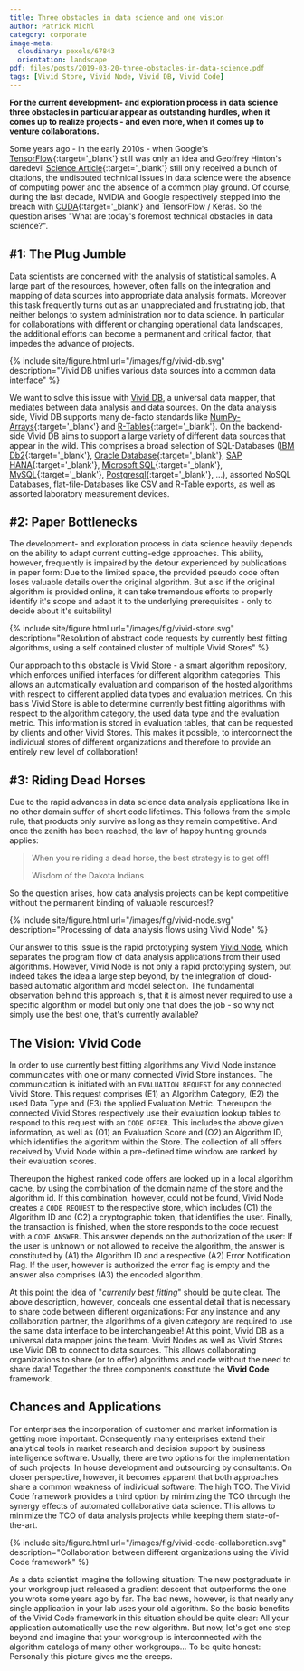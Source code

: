 ```yaml
---
title: Three obstacles in data science and one vision
author: Patrick Michl
category: corporate
image-meta:
  cloudinary: pexels/67843
  orientation: landscape
pdf: files/posts/2019-03-20-three-obstacles-in-data-science.pdf
tags: [Vivid Store, Vivid Node, Vivid DB, Vivid Code]
---
```


**For the current development- and exploration process in data science three
obstacles in particular appear as outstanding hurdles, when it comes up to
realize projects - and even more, when it comes up to venture collaborations.**

<!--more-->

Some years ago - in the early 2010s - when Google's
[TensorFlow](https://www.tensorflow.org/){:target='_blank'} still was only an idea and Geoffrey
Hinton's daredevil [Science
Article](https://www.cs.toronto.edu/~hinton/science.pdf){:target='_blank'} still only received a
bunch of citations, the undisputed technical issues in data science were the
absence of computing power and the absence of a common play ground. Of course,
during the last decade, NVIDIA and Google respectively stepped into the breach
with [CUDA](https://developer.nvidia.com/cuda-zone){:target='_blank'} and TensorFlow / Keras. So
the question arises "What are today's foremost technical obstacles in data
science?".

## \#1: The Plug Jumble

Data scientists are concerned with the analysis of statistical samples. A large
part of the resources, however, often falls on the integration and mapping of
data sources into appropriate data analysis formats. Moreover this task
frequently turns out as an unappreciated and frustrating job, that neither
belongs to system administration nor to data science. In particular for
collaborations with different or changing operational data landscapes, the
additional efforts can become a permanent and critical factor, that impedes the
advance of projects.

{% include site/figure.html url="/images/fig/vivid-db.svg"
  description="Vivid DB unifies various data sources into a common data
  interface" %}

We want to solve this issue with [Vivid DB](/projects/deet.html), a universal
data mapper, that mediates between data analysis and data sources. On the data
analysis side, Vivid DB supports many de-facto standards like
[NumPy-Arrays](http://www.numpy.org/){:target='_blank'} and
[R-Tables](https://www.r-project.org/){:target='_blank'}. On the backend-side Vivid DB aims
to support a large variety of different data sources that appear in the wild.
This comprises a broad selection of SQL-Databases
([IBM Db2](https://www.ibm.com/analytics/us/en/db2/){:target='_blank'},
[Oracle Database](https://www.oracle.com/database/){:target='_blank'},
[SAP HANA](https://www.sap.com/products/hana.html){:target='_blank'},
[Microsoft SQL](https://www.microsoft.com/sql-server){:target='_blank'},
[MySQL](https://www.mysql.com){:target='_blank'},
[Postgresql](https://www.postgresql.org/){:target='_blank'}, ...), assorted NoSQL Databases,
flat-file-Databases like CSV and R-Table exports, as well as assorted laboratory
measurement devices.

## \#2: Paper Bottlenecks

The development- and exploration process in data science heavily depends on the
ability to adapt current cutting-edge approaches. This ability, however,
frequently is impaired by the detour experienced by publications in paper form:
Due to the limited space, the provided pseudo code often loses valuable details
over the original algorithm. But also if the original algorithm is provided
online, it can take tremendous efforts to properly identify it's scope and adapt
it to the underlying prerequisites - only to decide about it's suitability!

{% include site/figure.html url="/images/fig/vivid-store.svg"
  description="Resolution of abstract code requests by currently best fitting
  algorithms, using a self contained cluster of multiple Vivid Stores" %}

Our approach to this obstacle is [Vivid Store](/projects/brea.html) - a smart
algorithm repository, which enforces unified interfaces for different algorithm
categories. This allows an automatically evaluation and comparison of the hosted
algorithms with respect to different applied data types and evaluation metrices.
On this basis Vivid Store is able to determine currently best fitting algorithms
with respect to the algorithm category, the used data type and the evaluation
metric. This information is stored in evaluation tables, that can be requested
by clients and other Vivid Stores. This makes it possible, to interconnect the
individual stores of different organizations and therefore to provide an
entirely new level of collaboration!

## \#3: Riding Dead Horses

Due to the rapid advances in data science data analysis applications like in no
other domain suffer of short code lifetimes. This follows from the simple rule,
that products only survive as long as they remain competitive. And once the
zenith has been reached, the law of happy hunting grounds applies:
> When you're riding a dead horse, the best strategy is to get off!
>
> Wisdom of the Dakota Indians

So the question arises, how data analysis projects can be kept competitive
without the permanent binding of valuable resources!?

{% include site/figure.html url="/images/fig/vivid-node.svg"
  description="Processing of data analysis flows using Vivid Node" %}

Our answer to this issue is the rapid prototyping system [Vivid
Node](/projects/rian.html), which separates the program flow of data analysis
applications from their used algorithms. However, Vivid Node is not only a rapid
prototyping system, but indeed takes the idea a large step beyond, by the
integration of cloud-based automatic algorithm and model selection. The
fundamental observation behind this approach is, that it is almost never
required to use a specific algorithm or model but only one that does the job -
so why not simply use the best one, that's currently available?

## The Vision: Vivid Code

In order to use currently best fitting algorithms any Vivid Node instance
communicates with one or many connected Vivid Store instances. The communication
is initiated with an `EVALUATION REQUEST` for any connected Vivid Store. This
request comprises (E1) an Algorithm Category, (E2) the used Data Type and (E3)
the applied Evaluation Metric. Thereupon the connected Vivid Stores respectively
use their evaluation lookup tables to respond to this request with an `CODE
OFFER`. This includes the above given information, as well as (O1) an Evaluation
Score and (O2) an Algorithm ID, which identifies the algorithm within the Store.
The collection of all offers received by Vivid Node within a pre-defined time
window are ranked by their evaluation scores.

Thereupon the highest ranked code offers are looked up in a local algorithm
cache, by using the combination of the domain name of the store and the
algorithm id. If this combination, however, could not be found, Vivid Node
creates a `CODE REQUEST` to the respective store, which includes (C1) the
Algorithm ID and (C2) a cryptographic token, that identifies the user. Finally,
the transaction is finished, when the store responds to the code request with a
`CODE ANSWER`. This answer depends on the authorization of the user: If the user
is unknown or not allowed to receive the algorithm, the answer is constituted by
(A1) the Algorithm ID and a respective (A2) Error Notification Flag. If the
user, however is authorized the error flag is empty and the answer also
comprises (A3) the encoded algorithm.

At this point the idea of "*currently best fitting*" should be quite clear. The
above description, however, conceals one essential detail that is necessary
to share code between different organizations: For any instance and any
collaboration partner, the algorithms of a given category are required to
use the same data interface to be interchangeable! At this point, Vivid DB
as a universal data mapper joins the team. Vivid Nodes as well as Vivid Stores
use Vivid DB to connect to data sources. This allows collaborating organizations
to share (or to offer) algorithms and code without the need to share data!
Together the three components constitute the **Vivid Code** framework.

## Chances and Applications

For enterprises the incorporation of customer and market information is getting
more important. Consequently many enterprises extend their analytical tools in
market research and decision support by business intelligence software.
Usually, there are two options for the implementation of such projects: In house
development and outsourcing by consultants. On closer perspective, however, it
becomes apparent that both approaches share a common weakness of individual
software: The high TCO. The Vivid Code framework provides a third option
by minimizing the TCO through the synergy effects of automated collaborative
data science. This allows to minimize the TCO of data analysis projects while
keeping them state-of-the-art.

{% include site/figure.html url="/images/fig/vivid-code-collaboration.svg"
  description="Collaboration between different organizations using the Vivid
  Code framework" %}

As a data scientist imagine the following situation: The new postgraduate in
your workgroup just released a gradient descent that outperforms the one you
wrote some years ago by far. The bad news, however, is that nearly any single
application in your lab uses your old algorithm. So the basic benefits of the
Vivid Code framework in this situation should be quite clear: All your
application automatically use the new algorithm. But now, let's get one step
beyond and imagine that your workgroup is interconnected with the algorithm
catalogs of many other workgroups... To be quite honest: Personally this
picture gives me the creeps.
